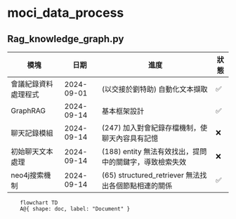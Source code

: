 # moci_data_process

## Rag_knowledge_graph.py
| 模塊  | 日期 |      進度     |狀態|
| ------------- | ------------- | -------------|  ------------- |
| 會議紀錄資料處理程式  | 2024-09-01  |(以交接於劉特助) 自動化文本擷取 |✅|
| GraphRAG  | 2024-09-14  |基本框架設計 |✅|
| 聊天記錄模組  | 2024-09-14  |(247) 加入對會紀錄存檔機制，使聊天內容具有記憶  |❌|
| 初始聊天文本處理  | 2024-09-14  |(188) entity 無法有效找出，提問中的關鍵字，導致檢索失效  |❌|
| neo4j搜索機制  | 2024-09-14  |(65) structured_retriever 無法找出各個節點相連的關係  |✅|

```mermaid
    flowchart TD
    A@{ shape: doc, label: "Document" }
